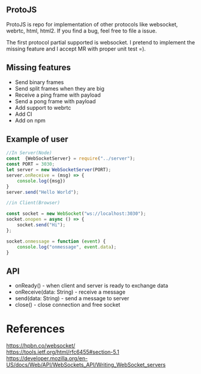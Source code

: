 ## ProtoJS

ProtoJS is repo for implementation of other protocols like websocket, webrtc, html, html2. If you find a bug, feel free to file a issue.

The first protocol partial supported is websocket. I pretend to implement the missing feature and I accept MR with proper unit test =). 

## Missing features
* Send binary frames
* Send split frames when they are big
* Receive a ping frame with payload
* Send a pong frame with payload
* Add support to  webrtc
* Add CI
* Add on npm

## Example of user

```js
//In Server(Node)
const  {WebSocketServer} = require("../server");
const PORT = 3030;
let server = new WebSocketServer(PORT);
server.onReceive = (msg) => {
    console.log({msg})
}
server.send("Hello World");
```

```js
//in Client(Browser)

const socket = new WebSocket("ws://localhost:3030");
socket.onopen = async () => {
    socket.send("Hi");
};

socket.onmessage = function (event) {
    console.log("onmessage", event.data);
}

```

## API

* onReady() - when client and server is ready to exchange data
* onReceive(data: String) - receive a message
* send(data: String) - send a message to server
* close() - close connection and free socket

# References

https://hpbn.co/websocket/  
https://tools.ietf.org/html/rfc6455#section-5.1  
https://developer.mozilla.org/en-US/docs/Web/API/WebSockets_API/Writing_WebSocket_servers  
